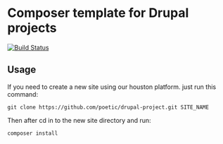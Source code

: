 # Composer template for Drupal projects

[![Build Status](https://travis-ci.org/drupal-composer/drupal-project.svg?branch=8.x)](https://travis-ci.org/drupal-composer/drupal-project)

## Usage

If you need to create a new site using our houston platform. just run this command:
```
git clone https://github.com/poetic/drupal-project.git SITE_NAME
```

Then after cd in to the new site directory and run: 
```
composer install
```